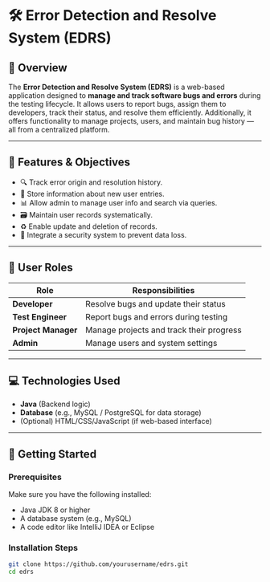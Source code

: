 # 🛠️ Error Detection and Resolve System (EDRS)

## 📌 Overview

The **Error Detection and Resolve System (EDRS)** is a web-based application designed to **manage and track software bugs and errors** during the testing lifecycle. It allows users to report bugs, assign them to developers, track their status, and resolve them efficiently. Additionally, it offers functionality to manage projects, users, and maintain bug history — all from a centralized platform.

---

## 🎯 Features & Objectives

- 🔍 Track error origin and resolution history.
- 👤 Store information about new user entries.
- 📊 Allow admin to manage user info and search via queries.
- 🗃️ Maintain user records systematically.
- ♻️ Enable update and deletion of records.
- 🔐 Integrate a security system to prevent data loss.

---

## 👥 User Roles

| Role            | Responsibilities                                         |
|-----------------|----------------------------------------------------------|
| **Developer**     | Resolve bugs and update their status                    |
| **Test Engineer** | Report bugs and errors during testing                   |
| **Project Manager** | Manage projects and track their progress              |
| **Admin**         | Manage users and system settings                        |

---

## 💻 Technologies Used

- **Java** (Backend logic)
- **Database** (e.g., MySQL / PostgreSQL for data storage)
- (Optional) HTML/CSS/JavaScript (if web-based interface)

---

## 🚀 Getting Started

### Prerequisites

Make sure you have the following installed:
- Java JDK 8 or higher
- A database system (e.g., MySQL)
- A code editor like IntelliJ IDEA or Eclipse

### Installation Steps

```bash
git clone https://github.com/yourusername/edrs.git
cd edrs
